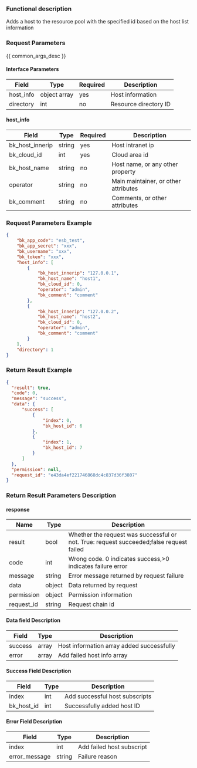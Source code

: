 ### Functional description

Adds a host to the resource pool with the specified id based on the host list information

### Request Parameters

{{ common_args_desc }}

#### Interface Parameters

| Field                  | Type        | Required	 |Description                |
|----------------------|--------------|--------|---------------------|
| host_info            |  object array |yes     | Host information              |
| directory            |  int          | no    | Resource directory ID |

#### host_info
| Field             | Type| Required| Description                    |
|-----------------|--------|-----|-------------------------|
| bk_host_innerip | string |yes| Host intranet ip                |
| bk_cloud_id | int |yes| Cloud area id     |
| bk_host_name    |  string |no| Host name, or any other property    |
| operator        |  string | no       | Main maintainer, or other attributes|
| bk_comment      |  string |no| Comments, or other attributes      |

### Request Parameters Example

```json
{
    "bk_app_code": "esb_test",
    "bk_app_secret": "xxx",
    "bk_username": "xxx",
    "bk_token": "xxx",
    "host_info": [
        {
            "bk_host_innerip": "127.0.0.1",
            "bk_host_name": "host1",
            "bk_cloud_id": 0,
            "operator": "admin",
            "bk_comment": "comment"
        },
        {
            "bk_host_innerip": "127.0.0.2",
            "bk_host_name": "host2",
            "bk_cloud_id": 0,
            "operator": "admin",
            "bk_comment": "comment"
        }
    ],
    "directory": 1
}
```

### Return Result Example

```json
{
  "result": true,
  "code": 0,
  "message": "success",
  "data": {
      "success": [
          {
              "index": 0,
              "bk_host_id": 6
          },
          {
              "index": 1,
              "bk_host_id": 7
          }
      ]
  },
  "permission": null,
  "request_id": "e43da4ef221746868dc4c837d36f3807"
}

```

### Return Result Parameters Description

#### response

| Name    | Type   | Description                                    |
| ------- | ------ | ------------------------------------- |
| result  | bool   | Whether the request was successful or not. True: request succeeded;false request failed|
| code    |  int    | Wrong code. 0 indicates success,>0 indicates failure error    |
| message | string |Error message returned by request failure                    |
| data    |  object |Data returned by request                           |
| permission    |  object |Permission information    |
| request_id    |  string |Request chain id    |

#### Data field Description

| Field     | Type| Description                |
| ------- | ----- | ------------------ |
| success | array |Host information array added successfully|
| error   |  array |Add failed host info array|

#### Success Field Description

| Field        | Type| Description             |
| ---------- | ---- | --------------- |
| index      |  int  |Add successful host subscripts|
| bk_host_id | int  |Successfully added host ID   |

#### Error Field Description

| Field           | Type   | Description             |
| ------------- | ------ | --------------- |
| index         |  int    | Add failed host subscript|
| error_message | string |Failure reason         |

